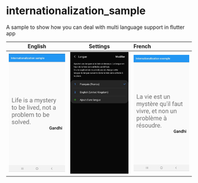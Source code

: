 # internationalization_sample

A sample to show how you can deal with multi language support in flutter app

English                    |Settings                 |French
:-------------------------:|:-----------------------:|:------------------
![](screenshots/1.jpg)     |![](screenshots/2.jpg)   |![](screenshots/3.jpg) 